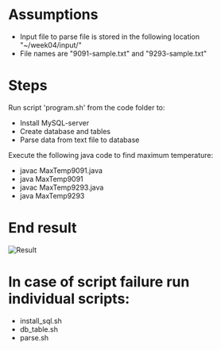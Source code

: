 # Assumptions
- Input file to parse file is stored in the following location "~/week04/input/"
- File names are "9091-sample.txt" and "9293-sample.txt"

# Steps
Run script 'program.sh' from the code folder to:
- Install MySQL-server
- Create database and tables
- Parse data from text file to database


Execute the following java code to find maximum temperature:
- javac MaxTemp9091.java
- java MaxTemp9091
- javac MaxTemp9293.java
- java MaxTemp9293

# End result
![Result](https://github.com/illinoistech-itm/bshah40/blob/master/ITMD-521/Week-04/images/result.png)

# In case of script failure run individual scripts:

- install_sql.sh
- db_table.sh
- parse.sh
